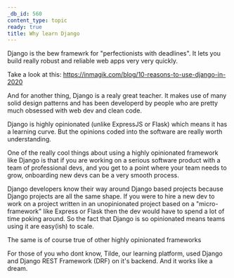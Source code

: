 ```yaml
---
_db_id: 560
content_type: topic
ready: true
title: Why learn Django
---
```


Django is the bew framewrk for "perfectionists with deadlines". It lets you build really robust and reliable web apps very very quickly.

Take a look at this: https://inmagik.com/blog/10-reasons-to-use-django-in-2020

And for another thing, Django is a realy great teacher. It makes use of many solid design patterns and has been developerd by people who are pretty much obsessed with web dev and clean code.

Django is highly opinionated (unlike ExpressJS or Flask) which means it has a learning curve. But the opinions coded into the software are really worth understanding.

One of the really cool things about using a highly opinionated framework like Django is that if you are working on a serious software product with a team of professional devs, and you get to a point where your team needs to grow, onboarding new devs can be a very smooth process.

Django developers know their way around Django based projects because Django projects are all the same shape. If you were to hire a new dev to work on a project written in an unopinionated project based on a "micro-framework" like Express or Flask then the dev would have to spend a lot of time poking around. So the fact that Django is so opinionated means teams using it are easy(ish) to scale.

The same is of course true of other highly opinionated frameworks

For those of you who dont know, Tilde, our learning platform, used Django and Django REST Framework (DRF) on it's backend. And it works like a dream.
